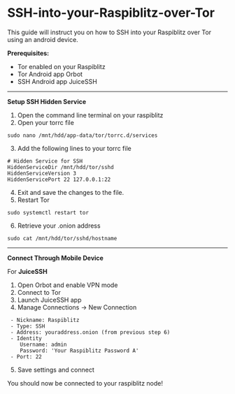 

# SSH-into-your-Raspiblitz-over-Tor

This guide will instruct you on how to SSH into your Raspiblitz over Tor using an android device.



**Prerequisites:**
- Tor enabled on your Raspiblitz 
- Tor Android app Orbot
- SSH Android app JuiceSSH

----------------------------------------------

**Setup SSH Hidden Service**
1. Open the command line terminal on your raspiblitz
2. Open your torrc file
  ```
  sudo nano /mnt/hdd/app-data/tor/torrc.d/services
  ```
3. Add the following lines to your torrc file  
  ```
  # Hidden Service for SSH
  HiddenServiceDir /mnt/hdd/tor/sshd
  HiddenServiceVersion 3
  HiddenServicePort 22 127.0.0.1:22
  ```
4. Exit and save the changes to the file.
5. Restart Tor
  ```
  sudo systemctl restart tor
  ```
6. Retrieve your .onion address
  ```
  sudo cat /mnt/hdd/tor/sshd/hostname
  ```

----------------------------------------------

**Connect Through Mobile Device**

For **JuiceSSH**
  1. Open Orbot and enable VPN mode
  2. Connect to Tor
  3. Launch JuiceSSH app
  4. Manage Connections -> New Connection
  ```
   - Nickname: Raspiblitz
   - Type: SSH
   - Address: youraddress.onion (from previous step 6)
   - Identity
      Username: admin
      Password: 'Your Raspiblitz Password A'
   - Port: 22
  ```
  5. Save settings and connect

You should now be connected to your raspiblitz node!

